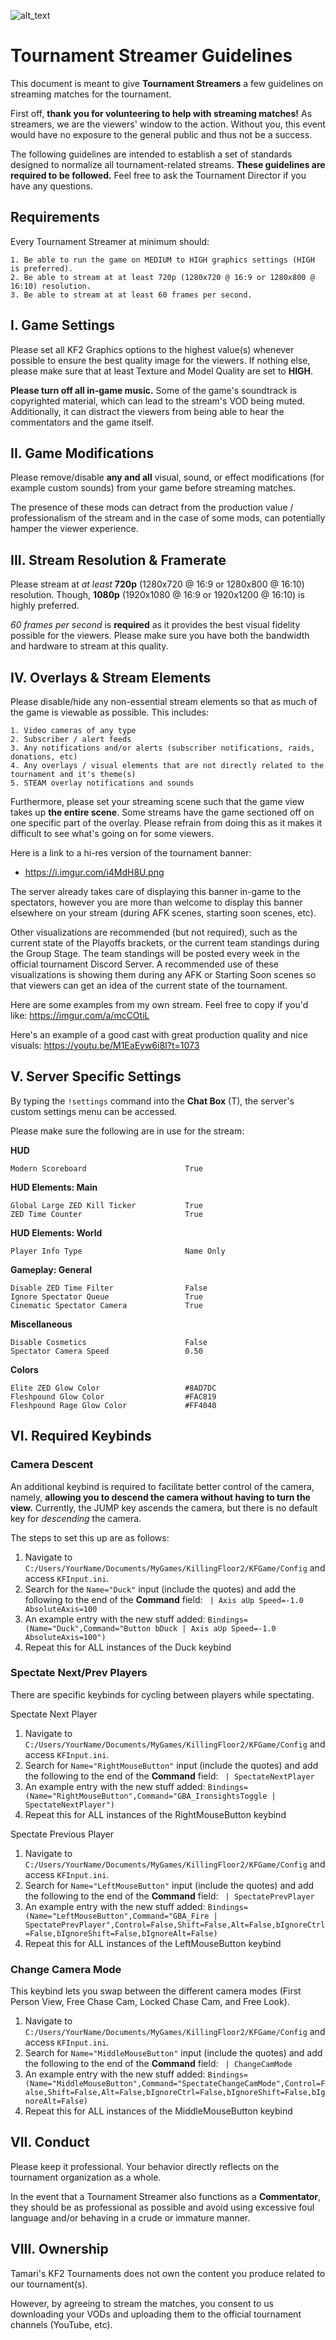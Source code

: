 ![alt_text](https://i.imgur.com/e3HnZyI.png)

# Tournament Streamer Guidelines
This document is meant to give **Tournament Streamers** a few guidelines on streaming matches for the tournament.

First off, **thank you for volunteering to help with streaming matches!** As streamers, we are the viewers' window to the action. Without you, this event would have no exposure to the general public and thus not be a success.

The following guidelines are intended to establish a set of standards designed to normalize all tournament-related streams. **These guidelines are required to be followed.** Feel free to ask the Tournament Director if you have any questions.


## Requirements
Every Tournament Streamer at minimum should:
```
1. Be able to run the game on MEDIUM to HIGH graphics settings (HIGH is preferred).
2. Be able to stream at at least 720p (1280x720 @ 16:9 or 1280x800 @ 16:10) resolution. 
3. Be able to stream at at least 60 frames per second.
```


## I. Game Settings
Please set all KF2 Graphics options to the highest value(s) whenever possible to ensure the best quality image for the viewers. If nothing else, please make sure that at least Texture and Model Quality are set to **HIGH**.

**Please turn off all in-game music.** Some of the game's soundtrack is copyrighted material, which can lead to the stream's VOD being muted. Additionally, it can distract the viewers from being able to hear the commentators and the game itself.


## II. Game Modifications
Please remove/disable **any and all** visual, sound, or effect modifications (for example custom sounds) from your game before streaming matches.

The presence of these mods can detract from the production value / professionalism of the stream and in the case of some mods, can potentially hamper the viewer experience.


## III. Stream Resolution & Framerate
Please stream at *at least* **720p** (1280x720 @ 16:9 or 1280x800 @ 16:10) resolution. Though, **1080p** (1920x1080 @ 16:9 or 1920x1200 @ 16:10) is highly preferred.

*60 frames per second* is **required** as it provides the best visual fidelity possible for the viewers. Please make sure you have both the bandwidth and hardware to stream at this quality.


## IV. Overlays & Stream Elements
Please disable/hide any non-essential stream elements so that as much of the game is viewable as possible.
This includes:
```
1. Video cameras of any type
2. Subscriber / alert feeds
3. Any notifications and/or alerts (subscriber notifications, raids, donations, etc)
4. Any overlays / visual elements that are not directly related to the tournament and it's theme(s)
5. STEAM overlay notifications and sounds
```
Furthermore, please set your streaming scene such that the game view takes up **the entire scene**.
Some streams have the game sectioned off on one specific part of the overlay. Please refrain from doing this as it makes it difficult to see what's going on for some viewers.


Here is a link to a hi-res version of the tournament banner:
- https://i.imgur.com/i4MdH8U.png

The server already takes care of displaying this banner in-game to the spectators, however you are more than welcome to display this banner elsewhere on your stream (during AFK scenes, starting soon scenes, etc).

Other visualizations are recommended (but not required), such as the current state of the Playoffs brackets, or the current team standings during the Group Stage.
The team standings will be posted every week in the official tournament Discord Server.
A recommended use of these visualizations is showing them during any AFK or Starting Soon scenes so that viewers can get an idea of the current state of the tournament.

Here are some examples from my own stream. Feel free to copy if you'd like:
https://imgur.com/a/mcCOtiL

Here's an example of a good cast with great production quality and nice visuals:
https://youtu.be/M1EaEyw6i8I?t=1073


## V. Server Specific Settings
By typing the `!settings` command into the **Chat Box** (T), the server's custom settings menu can be accessed.

Please make sure the following are in use for the stream:

**HUD**
```
Modern Scoreboard                      True
```
**HUD Elements: Main**
```
Global Large ZED Kill Ticker           True
ZED Time Counter                       True
```
**HUD Elements: World**
```
Player Info Type                       Name Only
```
**Gameplay: General**
```
Disable ZED Time Filter                False
Ignore Spectator Queue                 True
Cinematic Spectator Camera             True
```
**Miscellaneous**
```
Disable Cosmetics                      False
Spectator Camera Speed                 0.50
```
**Colors**
```
Elite ZED Glow Color                   #8AD7DC
Fleshpound Glow Color                  #FAC819
Fleshpound Rage Glow Color             #FF4040
```


## VI. Required Keybinds
### Camera Descent
An additional keybind is required to facilitate better control of the camera, namely, **allowing you to descend the camera without having to turn the view.** Currently, the JUMP key ascends the camera, but there is no default key for *descending* the camera.

The steps to set this up are as follows:
1. Navigate to `C:/Users/YourName/Documents/MyGames/KillingFloor2/KFGame/Config` and access `KFInput.ini`.
2. Search for the `Name="Duck"` input (include the quotes) and add the following to the end of the **Command** field: ` | Axis aUp Speed=-1.0 AbsoluteAxis=100`
3. An example entry with the new stuff added: `Bindings=(Name="Duck",Command="Button bDuck | Axis aUp Speed=-1.0 AbsoluteAxis=100")`
4. Repeat this for ALL instances of the Duck keybind

### Spectate Next/Prev Players
There are specific keybinds for cycling between players while spectating.

Spectate Next Player
1. Navigate to `C:/Users/YourName/Documents/MyGames/KillingFloor2/KFGame/Config` and access `KFInput.ini`.
2. Search for  `Name="RightMouseButton"` input (include the quotes) and add the following to the end of the **Command** field: ` | SpectateNextPlayer`
3. An example entry with the new stuff added: `Bindings=(Name="RightMouseButton",Command="GBA_IronsightsToggle | SpectateNextPlayer")`
4. Repeat this for ALL instances of the RightMouseButton keybind

Spectate Previous Player
1. Navigate to `C:/Users/YourName/Documents/MyGames/KillingFloor2/KFGame/Config` and access `KFInput.ini`.
2. Search for  `Name="LeftMouseButton"` input (include the quotes) and add the following to the end of the **Command** field: ` | SpectatePrevPlayer`
3. An example entry with the new stuff added: `Bindings=(Name="LeftMouseButton",Command="GBA_Fire | SpectatePrevPlayer",Control=False,Shift=False,Alt=False,bIgnoreCtrl=False,bIgnoreShift=False,bIgnoreAlt=False)`
4. Repeat this for ALL instances of the LeftMouseButton keybind

### Change Camera Mode
This keybind lets you swap between the different camera modes (First Person View, Free Chase Cam, Locked Chase Cam, and Free Look).

1. Navigate to `C:/Users/YourName/Documents/MyGames/KillingFloor2/KFGame/Config` and access `KFInput.ini`.
2. Search for  `Name="MiddleMouseButton"` input (include the quotes) and add the following to the end of the **Command** field: ` | ChangeCamMode`
3. An example entry with the new stuff added: `Bindings=(Name="MiddleMouseButton",Command="SpectateChangeCamMode",Control=False,Shift=False,Alt=False,bIgnoreCtrl=False,bIgnoreShift=False,bIgnoreAlt=False)`
4. Repeat this for ALL instances of the MiddleMouseButton keybind


## VII. Conduct
Please keep it professional. Your behavior directly reflects on the tournament organization as a whole.

In the event that a Tournament Streamer also functions as a **Commentator**, they should be as professional as possible and avoid using excessive foul language and/or behaving in a crude or immature manner.


## VIII. Ownership
Tamari's KF2 Tournaments does not own the content you produce related to our tournament(s).

However, by agreeing to stream the matches, you consent to us downloading your VODs and uploading them to the official tournament channels (YouTube, etc).
